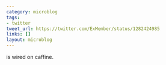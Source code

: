 ```yaml
---
category: microblog
tags:
- twitter
tweet_url: https://twitter.com/ExMember/status/1282424985
links: []
layout: microblog
---
```

is wired on caffine.
